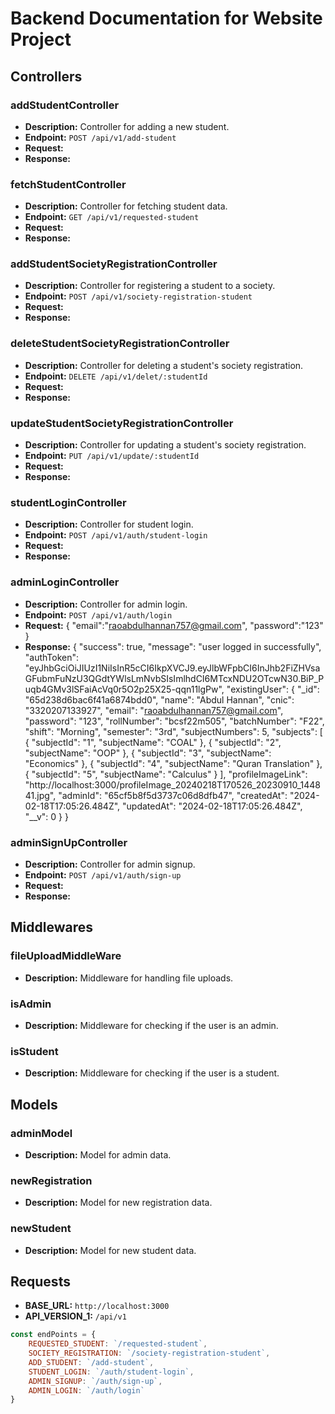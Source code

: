 # Backend Documentation for Website Project

## Controllers

### addStudentController
- **Description:** Controller for adding a new student.
- **Endpoint:** `POST /api/v1/add-student`
- **Request:**
- **Response:**


### fetchStudentController
- **Description:** Controller for fetching student data.
- **Endpoint:** `GET /api/v1/requested-student`
- **Request:**
- **Response:**

### addStudentSocietyRegistrationController
- **Description:** Controller for registering a student to a society.
- **Endpoint:** `POST /api/v1/society-registration-student`
- **Request:**
- **Response:**

### deleteStudentSocietyRegistrationController
- **Description:** Controller for deleting a student's society registration.
- **Endpoint:** `DELETE /api/v1/delet/:studentId`
- **Request:**
- **Response:**

### updateStudentSocietyRegistrationController
- **Description:** Controller for updating a student's society registration.
- **Endpoint:** `PUT /api/v1/update/:studentId`
- **Request:**
- **Response:**

### studentLoginController
- **Description:** Controller for student login.
- **Endpoint:** `POST /api/v1/auth/student-login`
- **Request:**
- **Response:**

### adminLoginController
- **Description:** Controller for admin login.
- **Endpoint:** `POST /api/v1/auth/login`
- **Request:**
{
  "email":"raoabdulhannan757@gmail.com",
  "password":"123"
}
- **Response:**
{
  "success": true,
  "message": "user logged in successfully",
  "authToken": "eyJhbGciOiJIUzI1NiIsInR5cCI6IkpXVCJ9.eyJlbWFpbCI6InJhb2FiZHVsaGFubmFuNzU3QGdtYWlsLmNvbSIsImlhdCI6MTcxNDU2OTcwN30.BiP_Puqb4GMv3lSFaiAcVq0r5O2p25X25-qqn11lgPw",
  "existingUser": {
    "_id": "65d238d6bac6f41a6874bdd0",
    "name": "Abdul Hannan",
    "cnic": "3320207133927",
    "email": "raoabdulhannan757@gmail.com",
    "password": "123",
    "rollNumber": "bcsf22m505",
    "batchNumber": "F22",
    "shift": "Morning",
    "semester": "3rd",
    "subjectNumbers": 5,
    "subjects": [
      {
        "subjectId": "1",
        "subjectName": "COAL"
      },
      {
        "subjectId": "2",
        "subjectName": "OOP"
      },
      {
        "subjectId": "3",
        "subjectName": "Economics"
      },
      {
        "subjectId": "4",
        "subjectName": "Quran Translation"
      },
      {
        "subjectId": "5",
        "subjectName": "Calculus"
      }
    ],
    "profileImageLink": "http://localhost:3000/profileImage_20240218T170526_20230910_144841.jpg",
    "adminId": "65cf5b8f5d3737c06d8dfb47",
    "createdAt": "2024-02-18T17:05:26.484Z",
    "updatedAt": "2024-02-18T17:05:26.484Z",
    "__v": 0
  }
}

### adminSignUpController
- **Description:** Controller for admin signup.
- **Endpoint:** `POST /api/v1/auth/sign-up`
- **Request:**
- **Response:**

## Middlewares

### fileUploadMiddleWare
- **Description:** Middleware for handling file uploads.

### isAdmin
- **Description:** Middleware for checking if the user is an admin.

### isStudent
- **Description:** Middleware for checking if the user is a student.

## Models

### adminModel
- **Description:** Model for admin data.

### newRegistration
- **Description:** Model for new registration data.

### newStudent
- **Description:** Model for new student data.

## Requests

- **BASE_URL:** `http://localhost:3000`
- **API_VERSION_1:** `/api/v1`

```javascript
const endPoints = {
    REQUESTED_STUDENT: `/requested-student`,
    SOCIETY_REGISTRATION: `/society-registration-student`, 
    ADD_STUDENT: `/add-student`,
    STUDENT_LOGIN: `/auth/student-login`,
    ADMIN_SIGNUP: `/auth/sign-up`,
    ADMIN_LOGIN: `/auth/login`
}
